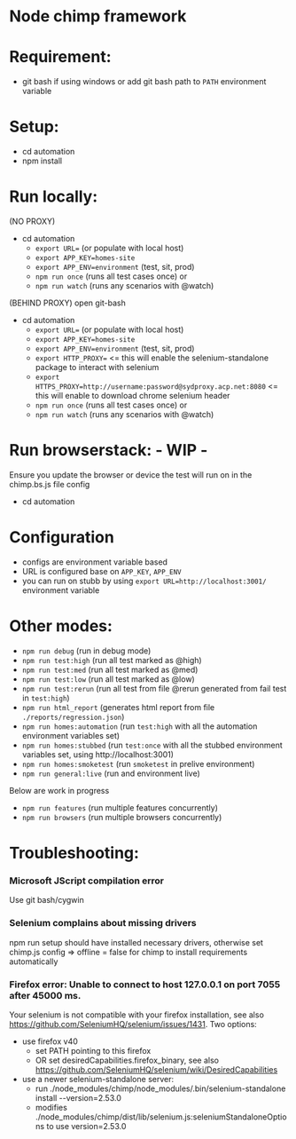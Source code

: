 Node chimp framework
==========================

# Requirement:
- git bash if using windows or add git bash path to `PATH` environment variable

# Setup:
- cd automation
- npm install

# Run locally:
(NO PROXY)
- cd automation
    - `export URL=` (or populate with local host)
    - `export APP_KEY=homes-site`
    - `export APP_ENV=environment` (test, sit, prod)
    - `npm run once` (runs all test cases once)
    or
    - `npm run watch` (runs any scenarios with @watch)

(BEHIND PROXY)
open git-bash
- cd automation
    - `export URL=` (or populate with local host)
    - `export APP_KEY=homes-site`
    - `export APP_ENV=environment` (test, sit, prod)
    - `export HTTP_PROXY=` <= this will enable the selenium-standalone package to interact with selenium
    - `export HTTPS_PROXY=http://username:password@sydproxy.acp.net:8080` <= this will enable to download chrome selenium header
    - `npm run once` (runs all test cases once)
    or
    - `npm run watch` (runs any scenarios with @watch)
  
# Run browserstack: - WIP -
Ensure you update the browser or device the test will run on in the chimp.bs.js file config
- cd automation


# Configuration
- configs are environment variable based
- URL is configured base on `APP_KEY`, `APP_ENV`
- you can run on stubb by using `export URL=http://localhost:3001/` environment variable

# Other modes:
- `npm run debug` (run in debug mode)
- `npm run test:high` (run all test marked as @high)
- `npm run test:med` (run all test marked as @med)
- `npm run test:low` (run all test marked as @low)
- `npm run test:rerun` (run all test from file @rerun generated from fail test in `test:high`)
- `npm run html_report` (generates html report from file `./reports/regression.json`)
- `npm run homes:automation` (run `test:high` with all the automation environment variables set)
- `npm run homes:stubbed` (run `test:once` with all the stubbed environment variables set, using http://localhost:3001)
- `npm run homes:smoketest` (run `smoketest` in prelive environment)
- `npm run general:live` (run and environment live)

Below are work in progress 
- `npm run features` (run multiple features concurrently)
- `npm run browsers` (run multiple browsers concurrently)

# Troubleshooting:
### Microsoft JScript compilation error
Use git bash/cygwin

### Selenium complains about missing drivers
npm run setup should have installed necessary drivers, otherwise set chimp.js config => offline = false for chimp to install requirements automatically

### Firefox error: Unable to connect to host 127.0.0.1 on port 7055 after 45000 ms.
Your selenium is not compatible with your firefox installation, see also https://github.com/SeleniumHQ/selenium/issues/1431. Two options:
- use firefox v40
  - set PATH pointing to this firefox
  - OR set desiredCapabilities.firefox_binary, see also https://github.com/SeleniumHQ/selenium/wiki/DesiredCapabilities
- use a newer selenium-standalone server:
  - run ./node_modules/chimp/node_modules/.bin/selenium-standalone install --version=2.53.0
  - modifies ./node_modules/chimp/dist/lib/selenium.js:seleniumStandaloneOptions to use version=2.53.0
